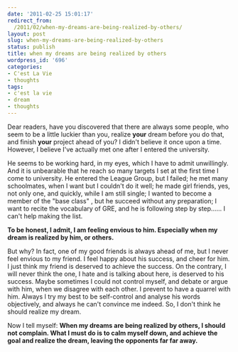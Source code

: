 ```yaml
---
date: '2011-02-25 15:01:17'
redirect_from:
  /2011/02/when-my-dreams-are-being-realized-by-others/
layout: post
slug: when-my-dreams-are-being-realized-by-others
status: publish
title: when my dreams are being realized by others
wordpress_id: '696'
categories:
- C'est La Vie
- thoughts
tags:
- c'est la vie
- dream
- thoughts
---
```


Dear readers, have you discovered that there are always some people, who seem to be a little luckier than you, realize **your** dream before you do that, and finish **your** project ahead of you?
I didn't believe it once upon a time. However, I believe I've actually met one after I entered the university.

He seems to be working hard, in my eyes, which I have to admit unwillingly. And it is unbearable that he reach so many targets I set at the first time I come to university. He entered the League Group, but I failed; he met many schoolmates, when I want but I couldn't do it well; he made girl friends, yes, not only one, and quickly, while I am still single; I wanted to become a member of the "base class" , but he succeed without any preparation; I want to recite the vocabulary of GRE, and he is following step by step......
I can't help making the list.

**To be honest, I admit, I am feeling envious to him. Especially when my dream is realized by him, or others.**

But why? In fact, one of my good friends is always ahead of me, but I never feel envious to my friend. I feel happy about his success, and cheer for him. I just think my friend is deserved to achieve the success.
On the contrary, I will never think the one, I hate and is talking about here, is deserved to his success. Maybe sometimes I could not control myself, and debate or argue with him, when we disagree with each other. I prevent to have a quarrel with him. Always I try my best to be self-control and analyse his words objectively, and always he can't convince me indeed.
So, I don't think he should realize my dream.

Now I tell myself:
**When my dreams are being realized by others, I should not complain. What I must do is to calm myself down, and achieve the goal and realize the dream, leaving the opponents far far away.**
